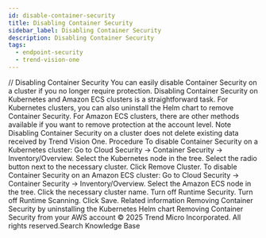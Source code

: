 ```yaml
---
id: disable-container-security
title: Disabling Container Security
sidebar_label: Disabling Container Security
description: Disabling Container Security
tags:
  - endpoint-security
  - trend-vision-one
---
```


/*<![CDATA[*/ $('#title').html($('meta[name=map-description]').attr('content')); /*]]>*/ Disabling Container Security You can easily disable Container Security on a cluster if you no longer require protection. Disabling Container Security on Kubernetes and Amazon ECS clusters is a straightforward task. For Kubernetes clusters, you can also uninstall the Helm chart to remove Container Security. For Amazon ECS clusters, there are other methods available if you want to remove protection at the account level. Note Disabling Container Security on a cluster does not delete existing data received by Trend Vision One. Procedure To disable Container Security on a Kubernetes cluster: Go to Cloud Security → Container Security → Inventory/Overview. Select the Kubernetes node in the tree. Select the radio button next to the necessary cluster. Click Remove Cluster. To disable Container Security on an Amazon ECS cluster: Go to Cloud Security → Container Security → Inventory/Overview. Select the Amazon ECS node in the tree. Click the necessary cluster name. Turn off Runtime Security. Turn off Runtime Scanning. Click Save. Related information Removing Container Security by uninstalling the Kubernetes Helm chart Removing Container Security from your AWS account © 2025 Trend Micro Incorporated. All rights reserved.Search Knowledge Base